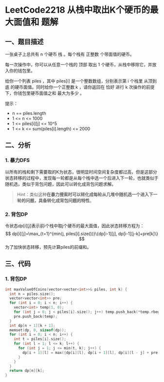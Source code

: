 # LeetCode2218 从栈中取出K个硬币的最大面值和 题解

## 一、题目描述

一张桌子上总共有 n 个硬币 栈 。每个栈有 正整数 个带面值的硬币。

每一次操作中，你可以从任意一个栈的 顶部 取出 1 个硬币，从栈中移除它，并放入你的钱包里。

给你一个列表 piles ，其中 piles[i] 是一个整数数组，分别表示第 i 个栈里 从顶到底 的硬币面值。同时给你一个正整数 k ，请你返回在 恰好 进行 k 次操作的前提下，你钱包里硬币面值之和 最大为多少 。

提示：

+ n == piles.length
+ 1 <= n <= 1000
+ 1 <= piles\[i][j] <= 10^5
+ 1 <= k <= sum(piles[i].length) <= 2000



## 二、分析

### 1. 暴力DFS

以所有的栈和剩下需要取的K为状态，很明显时间空间复杂度都过高，但是这部分状态转移的过程中，发现每一轮都是从每个栈中选一个后进入下一轮，也就类似于随机选，类似于背包问题，因此可以转化成背包问题求解。

> Hint：类似这种**在暴力搜索时可以转化成每轮从几堆中随机选一个进入下一轮的问题，具备转化成背包问题的特性**。

### 2. 背包DP

令状态$dp[i][j]$表示前i个栈中取j个硬币的最大面值，因此状态转移方程为：
$$
dp[i][j]=\max_{t=1}^{min(j, piles[i].size())}\{dp[i-1][j], dp[i-1][j-k]+pre[k]\}
$$
为了加快状态转移，预先计算piles的前缀和。



## 三、代码

### 1. 背包DP

```c++
int maxValueOfCoins(vector<vector<int>>& piles, int k) {
  int n = piles.size();
  vector<vector<int>> pre;
  for (int i = 0; i < n; i++) {
    vector<int> temp(1, 0);
    for (int j = 0; j < piles[i].size(); j++) temp.push_back(*temp.rbegin() + piles[i][j]);
    pre.push_back(temp);
  }
  int dp[n + 1][k + 1];
  memset(dp, 0, sizeof(dp));
  for (int i = 0; i < n; i++) {
    int t = piles[i].size();
    for (int l = 1; l <= k; l++) {
      for (int j = 1; j <= min(t, k); j++) {
        dp[i + 1][l] = max({dp[i][l], dp[i + 1][l], dp[i][l - j] + pre[i][j]});
      }
    }
  }
  return dp[n][k];
}
```

